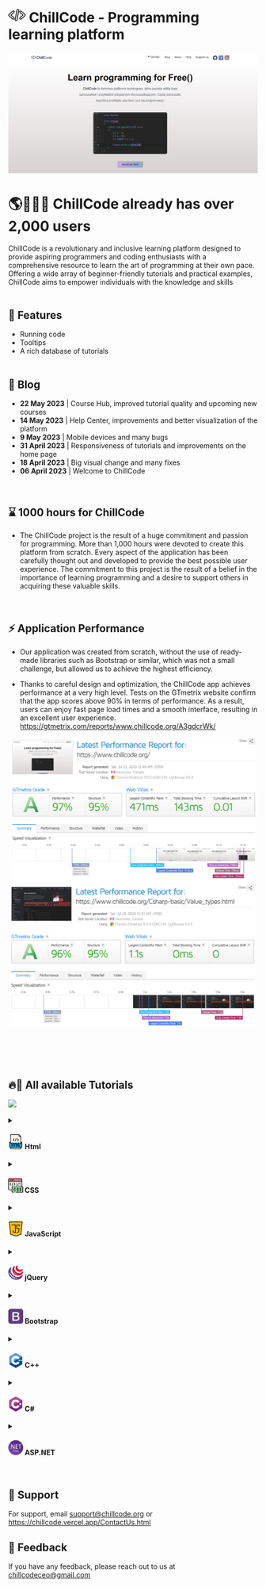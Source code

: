 # <a target="_blank" href="https://chillcode.vercel.app/"><img width="35" height="30" src="https://raw.githubusercontent.com/Chillcode-Official/ChillCode/main/img/Others/white_buckles.png" /></a> ChillCode - Programming learning platform
<a target="_blank" href="https://chillcode.vercel.app/"><img src="https://raw.githubusercontent.com/Chillcode-Official/ChillCode/main/img/Others/blog-img(1).png" /></a>

# 🌎👨🏻‍💻 ChillCode already has over 2,000 users
ChillCode is a revolutionary and inclusive learning platform designed to provide aspiring programmers and coding enthusiasts with a comprehensive resource to learn the art of programming at their own pace. Offering a wide array of beginner-friendly tutorials and practical examples, ChillCode aims to empower individuals with the knowledge and skills <br><br>

## 💎 Features

- Running code
- Tooltips
- A rich database of tutorials <br><br>

## 📝 Blog
<div>
  <ul>
    <li><b>22 May 2023</b> | Course Hub, improved tutorial quality and upcoming new courses</li>
    <li><b>14 May 2023</b> | Help Center, improvements and better visualization of the platform</li>
    <li><b>9 May 2023</b> | Mobile devices and many bugs</li>
    <li><b>31 April 2023</b> | Responsiveness of tutorials and improvements on the home page</li>
    <li><b>18 April 2023</b> | Big visual change and many fixes</li>
    <li><b>06 April 2023</b> | Welcome to ChillCode</li>
  </ul>
</div>
<br>

## ⌛️ 1000 hours for ChillCode
- The ChillCode project is the result of a huge commitment and passion for programming. More than 1,000 hours were devoted to create this platform from scratch. Every aspect of the application has been carefully thought out and developed to provide the best possible user experience. The commitment to this project is the result of a belief in the importance of learning programming and a desire to support others in acquiring these valuable skills.
<br><br><br>


## ⚡ Application Performance
- Our application was created from scratch, without the use of ready-made libraries such as Bootstrap or similar, which was not a small challenge, but allowed us to achieve the highest efficiency.

- Thanks to careful design and optimization, the ChillCode app achieves performance at a very high level. Tests on the GTmetrix website confirm that the app scores above 90% in terms of performance. As a result, users can enjoy fast page load times and a smooth interface, resulting in an excellent user experience.
https://gtmetrix.com/reports/www.chillcode.org/A3gdcrWk/
<div align="center">
  <img width="500" src="https://raw.githubusercontent.com/Chillcode-Official/ChillCode/main/ChillCode-Performance.png"/>
  <img width="500" src="https://raw.githubusercontent.com/Chillcode-Official/ChillCode/main/ChillCode-Performance-tutorial.png"/>
</div>
<br><br><br><br>


## 🔥🤖 All available Tutorials
<a target="_blank" href="https://chillcode.vercel.app/Tutorial_hub.html"><img src="https://chillcode.vercel.app/img/Others/blog_img(6).png" /></a>
<!--https://chillcode.vercel.app/Tutorial_hub.html-->

<details>
  <summary><h4><a href="https://chillcode.vercel.app/HTML-Basic/Introduction_to_HTML.html"><img width="30" src="https://raw.githubusercontent.com/Chillcode-Official/ChillCode/main/img/Icons/icon_html(1).png"/></a> Html</h4></summary>
  <div>
    <ol>
      <li><a href="https://chillcode.vercel.app/HTML-Basic/Introduction_to_HTML.html">Introduction to HTML</a></li>
      <li><a href="https://chillcode.vercel.app/HTML-Basic/Quick_start.html">Quick start</a></li>
      <li><a href="https://chillcode.vercel.app/HTML-Basic/Base_HTML_document.html">Base_HTML_document</a></li>
      <li><a href="https://chillcode.vercel.app/HTML-Basic/Paragraph.html">Paragraph</a></li>
      <li><a href="https://chillcode.vercel.app/HTML-Basic/Paragraph_heading.html">Heading</a></li>
      <li><a href="https://chillcode.vercel.app/HTML-Basic/Paragraph_new_line.html">New line</a></li>
      <li><a href="https://chillcode.vercel.app/HTML-Basic/Text_HTML.html">Text formatting</a></li>
      <li><a href="https://chillcode.vercel.app/HTML-Basic/Comments.html">Comments</a></li>
      <li><a href="https://chillcode.vercel.app/HTML-Basic/Colors.html">Colors</a></li>
      <li><a href="https://chillcode.vercel.app/HTML-Basic/Color_values.html">Color values</a></li>
      <li><a href="https://chillcode.vercel.app/HTML-Basic/Color_names.html">Color names</a></li>
      <li><a href="https://chillcode.vercel.app/HTML-Basic/Attributes.html">Attributes</a></li>
      <li><a href="https://chillcode.vercel.app/HTML-Basic/List.html">Ordered list</a></li>
      <li><a href="https://chillcode.vercel.app/HTML-Basic/List_unordered.html">Unordered list</a></li>
      <li><a href="https://chillcode.vercel.app/HTML-Basic/List_definition.html">Definition list</a></li>
      <li><a href="https://chillcode.vercel.app/HTML-Basic/Lists_nesting.html">Nesting lists</a></li>
      <li><a href="https://chillcode.vercel.app/HTML-Basic/Links.html">Links</a></li>
      <li><a href="https://chillcode.vercel.app/HTML-Basic/Link_section.html">Section links</a></li>
      <li><a href="https://chillcode.vercel.app/HTML-Basic/Link_sitelink.html">Sitelinks</a></li>
      <li><a href="https://chillcode.vercel.app/HTML-Basic/Images.html">Images</a></li>
      <li><a href="https://chillcode.vercel.app/HTML-Basic/Images_width_and_height.html">Width and Height</a></li>
      <li><a href="https://chillcode.vercel.app/HTML-Basic/Images_title_and_signature.html">Title and Signature</a></li>
      <li><a href="https://chillcode.vercel.app/HTML-Basic/Tabels.html">Tabels</a></li>
      <li><a href="https://chillcode.vercel.app/HTML-Basic/Table_scope.html">Table scope</a></li>
      <li><a href="https://chillcode.vercel.app/HTML-Basic/Table_sections.html">Table sections</a></li>
      <li><a href="https://chillcode.vercel.app/HTML-Basic/Table_attributes.html">Table attributes</a></li>
      <li><a href="https://chillcode.vercel.app/HTML-Basic/Symbols.html">Symbols</a></li>
      <li><a href="https://chillcode.vercel.app/HTML-Basic/Quotations.html">Quotations</a></li>
      <li><a href="https://chillcode.vercel.app/HTML-Basic/Quote_elements.html">Quote elements</a></li>
      <li><a href="https://chillcode.vercel.app/HTML-Basic/Block_elements.html">Block elements</a></li>
      <li><a href="https://chillcode.vercel.app/HTML-Basic/Linear_elements.html">Line elements</a></li>
      <li><a href="https://chillcode.vercel.app/HTML-Basic/Class_Id.html">Classes and IDs</a></li>
      <li><a href="https://chillcode.vercel.app/HTML-Basic/Layout_HTML.html">Page layout</a></li>
      <li><a href="https://chillcode.vercel.app/HTML-Basic/Responsiveness.html">Website responsiveness</a></li>
      <li><a href="https://chillcode.vercel.app/HTML-Basic/Summary.html">Summary</a></li>
    </ol>
  </div>
</details>
<details>
  <summary><h4><a href="https://chillcode.vercel.app/CSS-Basic/Introduction_to_CSS.html"><img width="30" src="https://raw.githubusercontent.com/Chillcode-Official/ChillCode/main/img/Icons/icon_css(1).png"/></a> CSS</h4></summary>
  <div>
    <ol>
      <li><a href="https://chillcode.vercel.app/CSS-Basic/Introduction_to_CSS.html">Introduction to CSS</a></li>
    </ol>
  </div>
</details>
<details>
  <summary><h4><a href="https://chillcode.vercel.app/JavaScript-Basic/Introduction_to_JavaScript.html"><img width="30" src="https://raw.githubusercontent.com/Chillcode-Official/ChillCode/main/img/Icons/icon_javaScript-icon.png"/></a> JavaScript</h4></summary>
  <div>
    <ol>
      <li><a href="https://chillcode.vercel.app/JavaScript-Basic/Introduction_to_JavaScript.html">Introduction to JavaScript</a></li>
    </ol>
  </div>
</details>
<details>
  <summary><h4><a href="https://chillcode.vercel.app/jQuery-Basic/Introduction_to_jQuery.html"><img width="30" src="https://raw.githubusercontent.com/Chillcode-Official/ChillCode/main/img/Icons/icon_jquery(1).png"/></a> jQuery</h4></summary>
  <div>
    <ol>
      <li><a href="https://chillcode.vercel.app/jQuery-Basic/Introduction_to_jQuery.html">Introduction to jQuery</a></li>
    </ol>
  </div>
</details>
<details>
  <summary><h4><a href="https://chillcode.vercel.app/Bootstrap-Basic/Introduction_to_Bootstrap.html"><img width="30" src="https://raw.githubusercontent.com/Chillcode-Official/ChillCode/main/img/Icons/icon_bootstrap.png"/></a> Bootstrap</h4></summary>
  <div>
    <ol>
      <li><a href="https://chillcode.vercel.app/Bootstrap-Basic/Introduction_to_Bootstrap.html">Introduction to Bootstrap</a></li>
    </ol>
  </div>
</details>
<details>
  <summary><h4><a href="https://chillcode.vercel.app/Cplusplus/Introduction_to_Cpp.html"><img width="30" src="https://raw.githubusercontent.com/Chillcode-Official/ChillCode/main/img/Icons/icon_cplusplus-logo.png"/></a> C++</h4></summary>
  <div>
    <ol>
      <li><a href="https://chillcode.vercel.app/Cplusplus/Introduction_to_Cpp.html">Introduction to C++</a></li>
    </ol>
  </div>
</details>
<details>
  <summary><h4><a href="https://chillcode.vercel.app/Csharp-basic/Introduction_to_Csharp.html"><img width="30" src="https://raw.githubusercontent.com/Chillcode-Official/ChillCode/main/img/Icons/icon_c-sharp.png"/></a> C#</h4></summary>
  <div>
    <ol>
      <li><a href="https://chillcode.vercel.app/Csharp-basic/Introduction_to_Csharp.html">Introduction to C#</a></li>
    </ol>
  </div>
</details>
<details>
  <summary><h4><a href="https://chillcode.vercel.app/ASP.NET-CORE-Basic/Introduction_to_ASP.NET-Core.html"><img width="30" src="https://raw.githubusercontent.com/Chillcode-Official/ChillCode/main/img/Icons/icon_NET_Core_Logo.png"/></a> ASP.NET</h4></summary>
  <div>
    <ol>
      <li><a href="https://chillcode.vercel.app/ASP.NET-CORE-Basic/Introduction_to_ASP.NET-Core.html">Introduction to ASP.NET</a></li>
    </ol>
  </div>
</details>
<br>

## 🤝 Support

For support, email support@chillcode.org or https://chillcode.vercel.app/ContactUs.html


## 🌱 Feedback

If you have any feedback, please reach out to us at chillcodeceo@gmail.com
